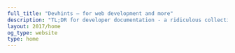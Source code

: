 ```yaml
---
full_title: "Devhints — for web development and more"
description: "TL;DR for developer documentation - a ridiculous collection of cheatsheets"
layout: 2017/home
og_type: website
type: home
---
```

